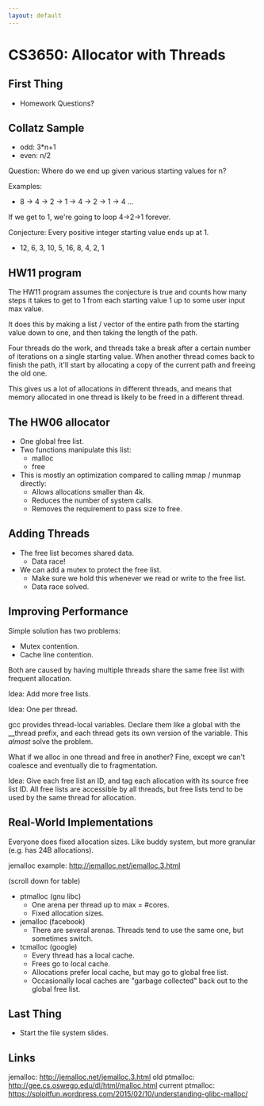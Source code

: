 ```yaml
---
layout: default
---
```


# CS3650: Allocator with Threads

## First Thing

 - Homework Questions?

## Collatz Sample

 - odd:  3*n+1
 - even: n/2
 
Question: Where do we end up given various starting
   values for n?
 
Examples:

 - 8 -> 4 -> 2 -> 1 -> 4 -> 2 -> 1 -> 4 ...

If we get to 1, we're going to loop 4->2->1 forever.

Conjecture: Every positive integer starting value ends up at 1.
 
 - 12, 6, 3, 10, 5, 16, 8, 4, 2, 1
 
## HW11 program

The HW11 program assumes the conjecture is true and counts how many steps it
takes to get to 1 from each starting value 1 up to some user input max value.

It does this by making a list / vector of the entire path from the starting
value down to one, and then taking the length of the path.

Four threads do the work, and threads take a break after a certain number of
iterations on a single starting value. When another thread comes back to finish
the path, it'll start by allocating a copy of the current path and freeing the
old one.

This gives us a lot of allocations in different threads, and means that memory
allocated in one thread is likely to be freed in a different thread.

## The HW06 allocator

 - One global free list.
 - Two functions manipulate this list:
   - malloc
   - free
 - This is mostly an optimization compared to
   calling mmap / munmap directly:
   - Allows allocations smaller than 4k.
   - Reduces the number of system calls.
   - Removes the requirement to pass size to free.

## Adding Threads

 - The free list becomes shared data.
   - Data race!
 - We can add a mutex to protect the free list.
   - Make sure we hold this whenever we read or write to
     the free list.
   - Data race solved.

## Improving Performance

Simple solution has two problems:

 - Mutex contention.
 - Cache line contention.

Both are caused by having multiple threads share
the same free list with frequent allocation.

Idea: Add more free lists.

Idea: One per thread.

gcc provides thread-local variables. Declare them like a global with the
__thread prefix, and each thread gets its own version of the variable. This
*almost* solve the problem.

What if we alloc in one thread and free in another? Fine, except we can't
coalesce and eventually die to fragmentation.

Idea: Give each free list an ID, and tag each allocation with its source
free list ID. All free lists are accessible by all threads, but free lists
tend to be used by the same thread for allocation.

## Real-World Implementations
   
Everyone does fixed allocation sizes. Like buddy system, but more granular 
(e.g. has 24B allocations).

jemalloc example: http://jemalloc.net/jemalloc.3.html

(scroll down for table)

 * ptmalloc (gnu libc)
   * One arena per thread up to max = #cores.
   * Fixed allocation sizes.
 * jemalloc (facebook)
   * There are several arenas. Threads tend to use the same
     one, but sometimes switch.
 * tcmalloc (google) 
   * Every thread has a local cache. 
   * Frees go to local cache.
   * Allocations prefer local cache, but may go to global free list.
   * Occasionally local caches are "garbage collected" back out to the
     global free list.

## Last Thing

 - Start the file system slides.
 
## Links

jemalloc: http://jemalloc.net/jemalloc.3.html
old ptmalloc: http://gee.cs.oswego.edu/dl/html/malloc.html
current ptmalloc: https://sploitfun.wordpress.com/2015/02/10/understanding-glibc-malloc/


